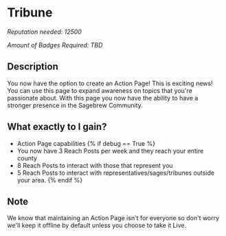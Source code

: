 # Tribune #
*Reputation needed: 12500*

*Amount of Badges Required: TBD*

## Description ##
You now have the option to create an Action Page! This is exciting news!
You can use this page to expand awareness on topics that you're passionate 
about. With this page you now have the ability to have a stronger presence in
the Sagebrew Community.

## What exactly to I gain? ##
- Action Page capabilities
{% if debug == True %}
- You now have 3 Reach Posts per week and they reach your entire county
- 8 Reach Posts to interact with those that represent you
- 5 Reach Posts to interact with representatives/sages/tribunes outside your 
  area.
{% endif %}

## Note ##
We know that maintaining an Action Page isn't for everyone so don't worry we'll
keep it offline by default unless you choose to take it Live.